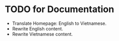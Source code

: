# TODO for Documentation

- Translate Homepage: English to Vietnamese.
- Rewrite English content.
- Rewrite Vietnamese content.